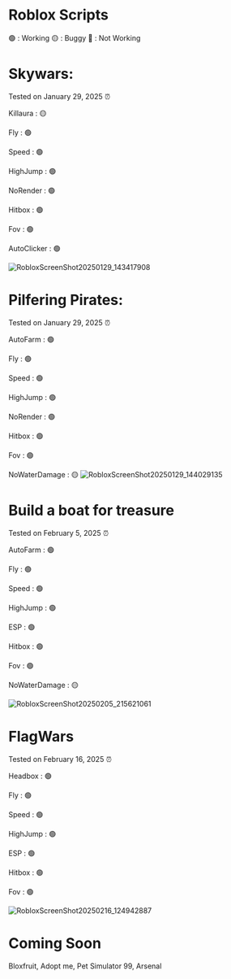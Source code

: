 # Roblox Scripts

🟢 : Working
🟡 : Buggy
🔴 : Not Working

 # Skywars:


 Tested on January 29, 2025 ⏰


Killaura : 🟡


Fly : 🟢




Speed : 🟢




HighJump : 🟢




NoRender : 🟢




Hitbox : 🟢




Fov : 🟢



AutoClicker : 🟢

![RobloxScreenShot20250129_143417908](https://github.com/user-attachments/assets/8e836ef0-5533-427f-b14f-07df3f30b385)

# Pilfering Pirates:


 Tested on January 29, 2025 ⏰

AutoFarm : 🟢


Fly : 🟢




Speed : 🟢




HighJump : 🟢




NoRender : 🟢




Hitbox : 🟢




Fov : 🟢



NoWaterDamage : 	🟡
![RobloxScreenShot20250129_144029135](https://github.com/user-attachments/assets/bb8c04b7-0025-400f-b524-fed2d61a17c1)

# Build a boat for treasure


 Tested on February 5, 2025 ⏰

AutoFarm : 🟢


Fly : 🟢




Speed : 🟢




HighJump : 🟢




ESP : 🟢




Hitbox : 🟢




Fov : 🟢



NoWaterDamage : 	🟡

![RobloxScreenShot20250205_215621061](https://github.com/user-attachments/assets/5cf36741-04a9-47f0-a191-12f65a461cb9)

# FlagWars

 Tested on February 16, 2025 ⏰

Headbox : 🟢


Fly : 🟢




Speed : 🟢




HighJump : 🟢




ESP : 🟢




Hitbox : 🟢




Fov : 🟢

![RobloxScreenShot20250216_124942887](https://github.com/user-attachments/assets/6ed13d2f-19a5-4521-8bd9-f31d686d664b)


# Coming Soon

Bloxfruit, Adopt me, Pet Simulator 99, Arsenal
